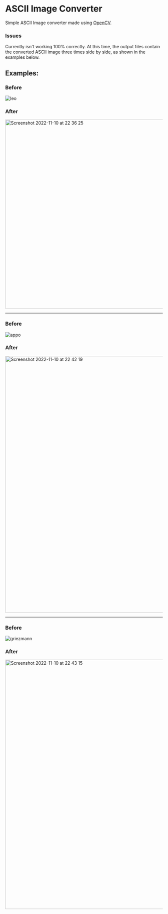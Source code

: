 # ASCII Image Converter

Simple ASCII Image converter made using [OpenCV](https://github.com/opencv/opencv).

### Issues
Currently isn't working 100% correctly. At this time, the output files contain the converted ASCII image three times side by side, as shown in the examples below.

<!--
### Usage
```bat
./ASCIIArtGenerator [imageLocation] [PixelsPerCharacter]
```
Pixels Per Character should either be 1 or 4 (1 if left out).
-->

## Examples:

### Before
![leo](https://user-images.githubusercontent.com/73957889/201223875-98525ec1-f491-4d6b-bb9f-2418beefde2e.jpeg)
### After
<img width="602" alt="Screenshot 2022-11-10 at 22 36 25" src="https://user-images.githubusercontent.com/73957889/201222159-4b2f918e-6c50-435e-8cdb-c4bee979e795.png">

---

### Before
![appo](https://user-images.githubusercontent.com/73957889/201224005-4530a8db-e47a-45a8-aa25-4ff2831a5399.jpeg)
### After
<img width="817" alt="Screenshot 2022-11-10 at 22 42 19" src="https://user-images.githubusercontent.com/73957889/201222165-7ff9d4cb-73ce-4cc8-a51f-e006409532d1.png">

---

### Before
![griezmann](https://user-images.githubusercontent.com/73957889/201223989-6c217ec0-a1fe-4785-8519-32f243ce6443.jpeg)
### After
<img width="794" alt="Screenshot 2022-11-10 at 22 43 15" src="https://user-images.githubusercontent.com/73957889/201222169-7fa48ade-d980-4d7e-b116-eac24ccc0062.png">
